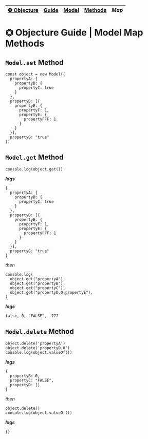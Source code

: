 | [❂ Objecture](../../../../../README.md) | [Guide](../../../index.md) | [Model](../../index.md) | [Methods](../index.md) | *Map*  
| :-- | :-- | :-- | :-- | :-- |

# ⏣ Objecture Guide \| Model Map Methods
## `Model.set` Method
```
const object = new Model({
  propertyA: {
    propertyB: {
      propertyC: true
    }
  },
  propertyD: [{
    propertyE: {
      propertyF: 1,
      propertyE: {
        propertyFFF: 1
      }
    }
  }],
  propertyG: "true"
})
```
## `Model.get` Method
```
console.log(object.get())
```
***logs***  
```
{
  propertyA: {
    propertyB: {
      propertyC: true
    }
  },
  propertyD: [{
    propertyE: {
      propertyF: 1,
      propertyE: {
        propertyFFF: 1
      }
    }
  }],
  propertyG: "true"
}
```
*then*  
```
console.log(
  object.get("propertyA"),
  object.get("propertyB"),
  object.get("propertyC"),
  object.get("propertyD.0.propertyE"),
)
```
***logs***  
```
false, 0, "FALSE", -777
```
## `Model.delete` Method
```
object.delete('propertyA')
object.delete('propertyD.0')
console.log(object.valueOf())
```
***logs***  
```
{
  propertyB: 0,
  propertyC: "FALSE",
  propertyD: []
}
```
*then*  
```
object.delete()
console.log(object.valueOf())
```
***logs***  
```
{}
```
